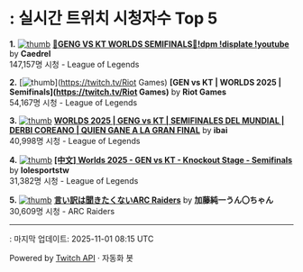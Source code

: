 # : 실시간 트위치 시청자수 Top 5

**1.** [![thumb](https://static-cdn.jtvnw.net/previews-ttv/live_user_caedrel-320x180.jpg)](https://twitch.tv/Caedrel)
**[🔴GENG VS KT WORLDS SEMIFINALS🔴!dpm !displate !youtube](https://twitch.tv/Caedrel)** by **Caedrel**<br>147,157명 시청  - League of Legends

**2.** [![thumb](https://static-cdn.jtvnw.net/previews-ttv/live_user_riotgames-320x180.jpg)](https://twitch.tv/Riot Games)
**[GEN vs KT | WORLDS 2025 | Semifinals](https://twitch.tv/Riot Games)** by **Riot Games**<br>54,167명 시청  - League of Legends

**3.** [![thumb](https://static-cdn.jtvnw.net/previews-ttv/live_user_ibai-320x180.jpg)](https://twitch.tv/ibai)
**[WORLDS 2025 | GENG vs KT | SEMIFINALES DEL MUNDIAL | DERBI COREANO | QUIEN GANE A LA GRAN FINAL](https://twitch.tv/ibai)** by **ibai**<br>40,998명 시청  - League of Legends

**4.** [![thumb](https://static-cdn.jtvnw.net/previews-ttv/live_user_lolesportstw-320x180.jpg)](https://twitch.tv/lolesportstw)
**[[中文] Worlds 2025 - GEN vs KT - Knockout Stage - Semifinals](https://twitch.tv/lolesportstw)** by **lolesportstw**<br>31,382명 시청  - League of Legends

**5.** [![thumb](https://static-cdn.jtvnw.net/previews-ttv/live_user_kato_junichi0817-320x180.jpg)](https://twitch.tv/加藤純一うん〇ちゃん)
**[言い訳は聞きたくないARC Raiders](https://twitch.tv/加藤純一うん〇ちゃん)** by **加藤純一うん〇ちゃん**<br>30,609명 시청  - ARC Raiders


---
: 마지막 업데이트: 2025-11-01 08:15 UTC

Powered by [Twitch API](https://dev.twitch.tv/docs/api/reference) · 자동화 봇